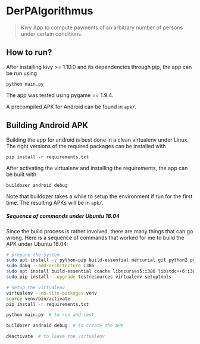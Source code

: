 # DerPAlgorithmus

> Kivy App to compute payments of an arbitrary number of persons under certain conditions.

## How to run?

After installing kivy >= 1.10.0 and its dependencies through pip, the app can be run using
```
python main.py
```
The app was tested using pygame == 1.9.4.

A precompiled APK for Android can be found in `apk/`.

## Building Android APK

Building the app for android is best done in a clean virtualenv under Linux. The right versions of the required packages can be installed with
```
pip install -r requirements.txt
```
After activating the virtualenv and installing the requirements, the app can be built with
```
buildozer android debug
```
Note that buildozer takes a while to setup the environment if run for the first time. The resulting APKs will be in `apk/`.

##### Sequence of commands under Ubuntu 18.04
Since the build process is rather involved, there are many things that can go wrong. Here is a sequence of commands that worked for me to build the APK under Ubuntu 18.04:
```bash
# prepare the system
sudo apt install -y python-pip build-essential mercurial git python2 python2-dev python3 python3-dev ffmpeg libsdl2-dev libsdl2-image-dev libsdl2-mixer-dev libsdl2-ttf-dev libsdl-image1.2-dev libsdl-mixer1.2-dev libsdl-ttf2.0-dev libsmpeg-dev libsdl1.2-dev libportmidi-dev libswscale-dev libavformat-dev libavcodec-dev zlib1g-dev libgstreamer1.0 gstreamer1.0-plugins-base gstreamer1.0-plugins-good
sudo dpkg --add-architecture i386
sudo apt install build-essential ccache libncurses5:i386 libstdc++6:i386 libgtk2.0-0:i386 libpangox-1.0-0:i386 libpangoxft-1.0-0:i386 libidn11:i386 python2.7 python2.7-dev openjdk-8-jdk unzip zlib1g-dev zlib1g:i386
sudo pip install --upgrade testresources virtualenv setuptools

# setup the virtualenv
virtualenv --no-site-packages venv
source venv/bin/activate
pip install -r requirements.txt

python main.py  # to run and test

buildozer android debug  # to create the APK

deactivate  # to leave the virtualenv
```
